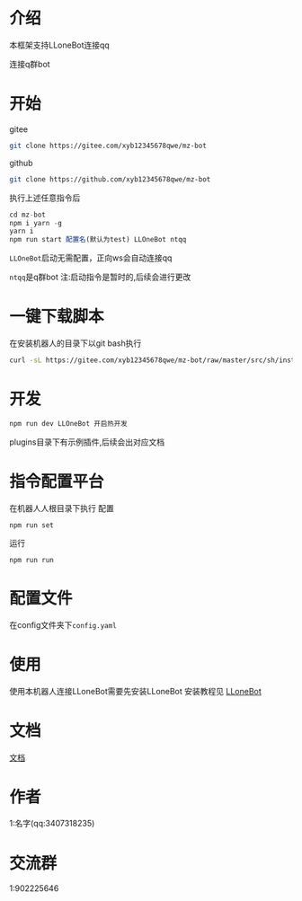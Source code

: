 # 介绍
本框架支持LLoneBot连接qq

连接q群bot
# 开始
gitee
```sh
git clone https://gitee.com/xyb12345678qwe/mz-bot
```
github
```sh
git clone https://github.com/xyb12345678qwe/mz-bot
```
执行上述任意指令后
```js
cd mz-bot
npm i yarn -g
yarn i
npm run start 配置名(默认为test) LLOneBot ntqq
```
``LLOneBot``启动无需配置，正向ws会自动连接qq

``ntqq``是q群bot
注:启动指令是暂时的,后续会进行更改
# 一键下载脚本
在安装机器人的目录下以git bash执行
```sh
curl -sL https://gitee.com/xyb12345678qwe/mz-bot/raw/master/src/sh/install.sh -o install.sh & sh install.sh
```
# 开发
```sh
npm run dev LLOneBot 开启热开发
```
plugins目录下有示例插件,后续会出对应文档
# 指令配置平台
在机器人人根目录下执行
配置
```
npm run set
```
运行
```
npm run run
```
# 配置文件
在config文件夹下``config.yaml``
# 使用
使用本机器人连接LLoneBot需要先安装LLoneBot
安装教程见 [LLoneBot](https://boke.mzbs.top/index.php/2024/07/08/%e5%ae%89%e8%a3%85llonebot/)

# 文档
[文档](https://docs.mzbs.top/)

# 作者
1:名字(qq:3407318235)
# 交流群
1:902225646
